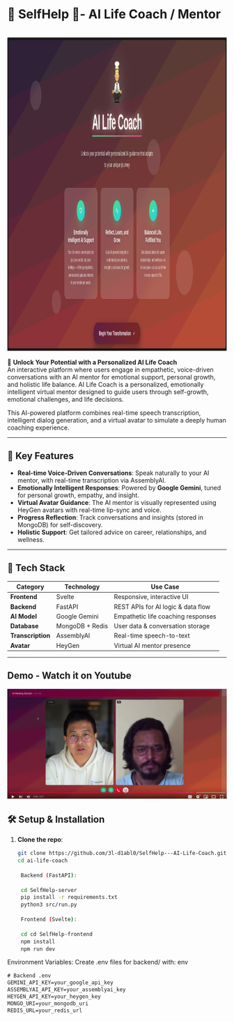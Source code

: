 # 🧘 SelfHelp 🧘- AI Life Coach / Mentor  

&emsp;&emsp;&emsp;&emsp;&emsp;&emsp;&emsp;&emsp;&emsp;&emsp;&emsp;&emsp;<img src="https://github.com/3l-d1abl0/SelfHelp---AI-Life-Coach/blob/main/assets/AI-Life-Coach.png" height="720"></img>

🚀 **Unlock Your Potential with a Personalized AI Life Coach**  
An interactive platform where users engage in empathetic, voice-driven conversations with an AI mentor for emotional support, personal growth, and holistic life balance.
AI Life Coach is a personalized, emotionally intelligent virtual mentor designed to guide users through self-growth, emotional challenges, and life decisions.

This AI-powered platform combines real-time speech transcription, intelligent dialog generation, and a virtual avatar to simulate a deeply human coaching experience.

---

## 🎯 **Key Features**  
- **Real-time Voice-Driven Conversations**: Speak naturally to your AI mentor, with real-time transcription via AssemblyAI.  
- **Emotionally Intelligent Responses**: Powered by **Google Gemini**, tuned for personal growth, empathy, and insight.
- **Virtual Avatar Guidance**: The AI mentor is visually represented using HeyGen avatars with real-time lip-sync and voice.  
- **Progress Reflection**: Track conversations and insights (stored in MongoDB) for self-discovery.  
- **Holistic Support**: Get tailored advice on career, relationships, and wellness.  

---

## 🔧 **Tech Stack**  
| Category       | Technology       | Use Case                          |  
|----------------|------------------|-----------------------------------|  
| **Frontend**   | Svelte           | Responsive, interactive UI        |  
| **Backend**    | FastAPI          | REST APIs for AI logic & data flow|  
| **AI Model**   | Google Gemini    | Empathetic life coaching responses|  
| **Database**   | MongoDB + Redis  | User data & conversation storage  |  
| **Transcription** | AssemblyAI   | Real-time speech-to-text          |  
| **Avatar**     | HeyGen           | Virtual AI mentor presence        |  

---

## Demo - Watch it on Youtube

[![Watch the video](https://github.com/3l-d1abl0/SelfHelp---AI-Life-Coach/blob/main/assets/AI-Life-Coach-thumbnail.png)](https://www.youtube.com/watch?v=JI1D07IHBkY)

## 🛠️ **Setup & Installation**  
1. **Clone the repo**:  
   ```bash  
   git clone https://github.com/3l-d1abl0/SelfHelp---AI-Life-Coach.git
   cd ai-life-coach  

    Backend (FastAPI):

    cd SelfHelp-server
    pip install -r requirements.txt  
    python3 src/run.py 

    Frontend (Svelte):
    
    cd cd SelfHelp-frontend
    npm install  
    npm run dev  

Environment Variables:
Create .env files for backend/ with:
env

    # Backend .env  
    GEMINI_API_KEY=your_google_api_key  
    ASSEMBLYAI_API_KEY=your_assemblyai_key  
    HEYGEN_API_KEY=your_heygen_key  
    MONGO_URI=your_mongodb_uri  
    REDIS_URL=your_redis_url  
        

